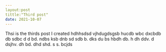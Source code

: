 ```yaml
---
layout:post
tittle:"Third post"
date: 2021-10-07
---
```

Thsi is the thirds post I created hdhhsdsd  vjhdugdsgsb hucdb wbc dxcbdb db sdbc d d bd. ndbs ksb dnb sd sdb b.  dks du bs hbdh  db. h dh ddv. d dsjhv. dh bd. dhd shd.  s s. bcjds

